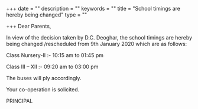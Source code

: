 +++
date = ""
description = ""
keywords = ""
title = "School timings are hereby being changed"
type = ""

+++
Dear Parents,

In view of the decision taken by D.C. Deoghar, the school timings are hereby being changed /rescheduled from 9th January 2020 which are as follows:

Class Nursery-II :- 10:15 am to 01:45 pm

Class III – XII :- 09:20 am to 03:00 pm

The buses will ply accordingly.

Your co-operation is solicited.

PRINCIPAL